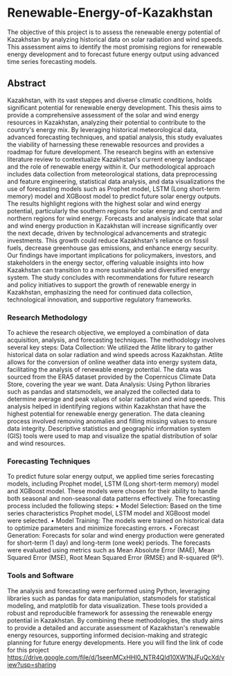 # Renewable-Energy-of-Kazakhstan
The objective of this project is to assess the renewable energy potential of Kazakhstan by analyzing historical data on solar radiation and wind speeds. This assessment aims to identify the most promising regions for renewable energy development and to forecast future energy output using advanced time series forecasting models.

## 	Abstract
Kazakhstan, with its vast steppes and diverse climatic conditions, holds significant potential for renewable energy development. This thesis aims to provide a comprehensive assessment of the solar and wind energy resources in Kazakhstan, analyzing their potential to contribute to the country's energy mix. By leveraging historical meteorological data, advanced forecasting techniques, and spatial analysis, this study evaluates the viability of harnessing these renewable resources and provides a roadmap for future development.
The research begins with an extensive literature review to contextualize Kazakhstan's current energy landscape and the role of renewable energy within it. Our methodological approach includes data collection from meteorological stations, data preprocessing and feature engineering, statistical data analysis, and data visualizations the use of forecasting models such as Prophet model, LSTM (Long short-term memory) model and XGBoost model to predict future solar energy outputs. The results highlight regions with the highest solar and wind energy potential, particularly the southern regions for solar energy and central and northern regions for wind energy.
Forecasts and analysis indicate that solar and wind energy production in Kazakhstan will increase significantly over the next decade, driven by technological advancements and strategic investments. This growth could reduce Kazakhstan's reliance on fossil fuels, decrease greenhouse gas emissions, and enhance energy security. Our findings have important implications for policymakers, investors, and stakeholders in the energy sector, offering valuable insights into how Kazakhstan can transition to a more sustainable and diversified energy system. The study concludes with recommendations for future research and policy initiatives to support the growth of renewable energy in Kazakhstan, emphasizing the need for continued data collection, technological innovation, and supportive regulatory frameworks.

### Research Methodology
To achieve the research objective, we employed a combination of data acquisition, analysis, and forecasting techniques. The methodology involves several key steps:
Data Collection: We utilized the Atlite library to gather historical data on solar radiation and wind speeds across Kazakhstan. Atlite allows for the conversion of online weather data into energy system data, facilitating the analysis of renewable energy potential. The data was sourced from the ERA5 dataset provided by the Copernicus Climate Data Store, covering the year we want.
Data Analysis: Using Python libraries such as pandas and statsmodels, we analyzed the collected data to determine average and peak values of solar radiation and wind speeds. This analysis helped in identifying regions within Kazakhstan that have the highest potential for renewable energy generation.
The data cleaning process involved removing anomalies and filling missing values to ensure data integrity. Descriptive statistics and geographic information system (GIS) tools were used to map and visualize the spatial distribution of solar and wind resources.

### Forecasting Techniques 
To predict future solar energy output, we applied time series forecasting models, including Prophet model, LSTM (Long short-term memory) model and XGBoost model. These models were chosen for their ability to handle both seasonal and non-seasonal data patterns effectively.
The forecasting process included the following steps:
•	Model Selection: Based on the time series characteristics Prophet model, LSTM model and XGBoost model were selected.
•	Model Training: The models were trained on historical data to optimize parameters and minimize forecasting errors.
•	Forecast Generation: Forecasts for solar and wind energy production were generated for short-term (1 day) and long-term (one week) periods. The forecasts were evaluated using metrics such as Mean Absolute Error (MAE), Mean Squared Error (MSE), Root Mean Squared Error (RMSE) and R-squared (R²).

### Tools and Software 
The analysis and forecasting were performed using Python, leveraging libraries such as pandas for data manipulation, statsmodels for statistical modeling, and matplotlib for data visualization. These tools provided a robust and reproducible framework for assessing the renewable energy potential in Kazakhstan.
By combining these methodologies, the study aims to provide a detailed and accurate assessment of Kazakhstan's renewable energy resources, supporting informed decision-making and strategic planning for future energy developments. Here you will find the link of code for this project https://drive.google.com/file/d/1seenMCxHHI0_NTR4QId10XW1NJFuQcXd/view?usp=sharing


